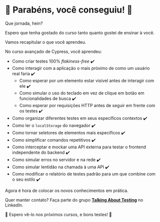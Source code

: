 # 🥳 Parabéns, você conseguiu! 🎉

Que jornada, hein?

Espero que tenha gostado do curso tanto quanto gostei de ensinar à você.

Vamos recapitular o que você aprendeu.

No curso avançado de Cypress, você aprendeu:

- Como criar testes 100% _flakiness-free_ ✔️
- Como interagir com a aplicação o mais próximo de como um usuário real faria ✔️
  - Como esperar por um elemento estar visível antes de interagir com ele ✔️
  - Como simular o uso do teclado em vez de clique em botão em funcionalidades de busca ✔️
  - Como esperar por requisições HTTP antes de seguir em frente com os testes ✔️
- Como organizar diferentes testes em seus específicos contextos ✔️
- Como ler o `localStorage` do navegador ✔️
- Como tornar seletores de elementos mais específicos ✔️
- Como simplificar comandos repetitivos ✔️
- Como interceptar e mockar uma API externa para testar o frontend independente do backend ✔️
- Como simular erros no servidor e na rede ✔️
- Como simular lentidão na chamada à uma API ✔️
- Como modificar o relatório de testes padrão para um que combine com o seu estilo ✔️

Agora é hora de colocar os novos conhecimentos em prática.

Quer manter contato? Faça parte do grupo [**Talking About Testing**](https://www.linkedin.com/groups/12492726/) no LinkedIn.

👋 Espero vê-lo nos próximos cursos, e bons testes! 🚀
